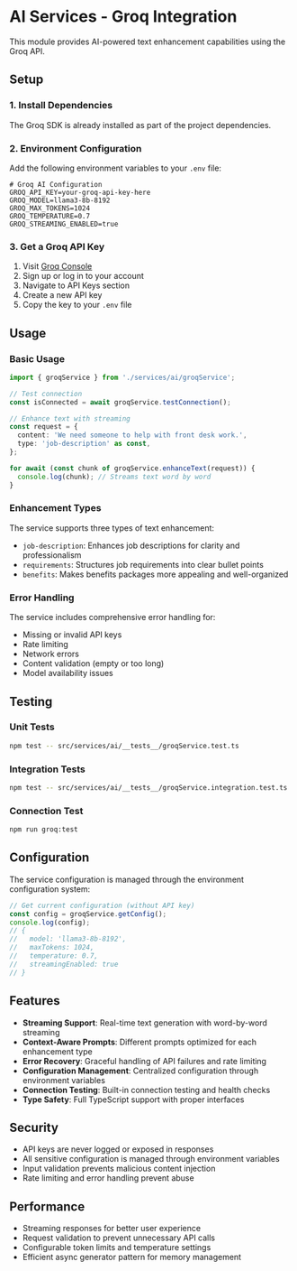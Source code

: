 # AI Services - Groq Integration

This module provides AI-powered text enhancement capabilities using the Groq API.

## Setup

### 1. Install Dependencies

The Groq SDK is already installed as part of the project dependencies.

### 2. Environment Configuration

Add the following environment variables to your `.env` file:

```env
# Groq AI Configuration
GROQ_API_KEY=your-groq-api-key-here
GROQ_MODEL=llama3-8b-8192
GROQ_MAX_TOKENS=1024
GROQ_TEMPERATURE=0.7
GROQ_STREAMING_ENABLED=true
```

### 3. Get a Groq API Key

1. Visit [Groq Console](https://console.groq.com/)
2. Sign up or log in to your account
3. Navigate to API Keys section
4. Create a new API key
5. Copy the key to your `.env` file

## Usage

### Basic Usage

```typescript
import { groqService } from './services/ai/groqService';

// Test connection
const isConnected = await groqService.testConnection();

// Enhance text with streaming
const request = {
  content: 'We need someone to help with front desk work.',
  type: 'job-description' as const,
};

for await (const chunk of groqService.enhanceText(request)) {
  console.log(chunk); // Streams text word by word
}
```

### Enhancement Types

The service supports three types of text enhancement:

- `job-description`: Enhances job descriptions for clarity and professionalism
- `requirements`: Structures job requirements into clear bullet points
- `benefits`: Makes benefits packages more appealing and well-organized

### Error Handling

The service includes comprehensive error handling for:

- Missing or invalid API keys
- Rate limiting
- Network errors
- Content validation (empty or too long)
- Model availability issues

## Testing

### Unit Tests

```bash
npm test -- src/services/ai/__tests__/groqService.test.ts
```

### Integration Tests

```bash
npm test -- src/services/ai/__tests__/groqService.integration.test.ts
```

### Connection Test

```bash
npm run groq:test
```

## Configuration

The service configuration is managed through the environment configuration system:

```typescript
// Get current configuration (without API key)
const config = groqService.getConfig();
console.log(config);
// {
//   model: 'llama3-8b-8192',
//   maxTokens: 1024,
//   temperature: 0.7,
//   streamingEnabled: true
// }
```

## Features

- **Streaming Support**: Real-time text generation with word-by-word streaming
- **Context-Aware Prompts**: Different prompts optimized for each enhancement type
- **Error Recovery**: Graceful handling of API failures and rate limiting
- **Configuration Management**: Centralized configuration through environment variables
- **Connection Testing**: Built-in connection testing and health checks
- **Type Safety**: Full TypeScript support with proper interfaces

## Security

- API keys are never logged or exposed in responses
- All sensitive configuration is managed through environment variables
- Input validation prevents malicious content injection
- Rate limiting and error handling prevent abuse

## Performance

- Streaming responses for better user experience
- Request validation to prevent unnecessary API calls
- Configurable token limits and temperature settings
- Efficient async generator pattern for memory management